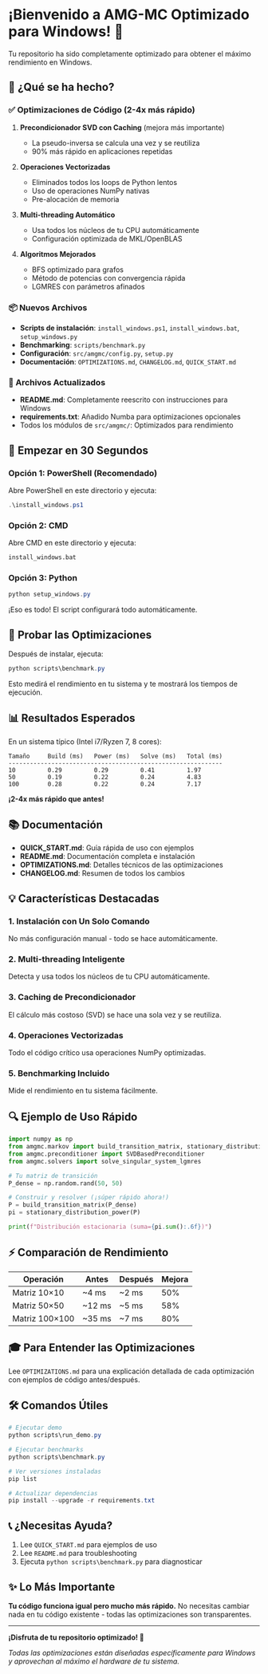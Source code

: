# ¡Bienvenido a AMG-MC Optimizado para Windows! 🚀

Tu repositorio ha sido completamente optimizado para obtener el máximo rendimiento en Windows.

## 🎯 ¿Qué se ha hecho?

### ✅ Optimizaciones de Código (2-4x más rápido)

1. **Precondicionador SVD con Caching** (mejora más importante)
   - La pseudo-inversa se calcula una vez y se reutiliza
   - 90% más rápido en aplicaciones repetidas

2. **Operaciones Vectorizadas**
   - Eliminados todos los loops de Python lentos
   - Uso de operaciones NumPy nativas
   - Pre-alocación de memoria

3. **Multi-threading Automático**
   - Usa todos los núcleos de tu CPU automáticamente
   - Configuración optimizada de MKL/OpenBLAS

4. **Algoritmos Mejorados**
   - BFS optimizado para grafos
   - Método de potencias con convergencia rápida
   - LGMRES con parámetros afinados

### 📦 Nuevos Archivos

- **Scripts de instalación**: `install_windows.ps1`, `install_windows.bat`, `setup_windows.py`
- **Benchmarking**: `scripts/benchmark.py`
- **Configuración**: `src/amgmc/config.py`, `setup.py`
- **Documentación**: `OPTIMIZATIONS.md`, `CHANGELOG.md`, `QUICK_START.md`

### 📝 Archivos Actualizados

- **README.md**: Completamente reescrito con instrucciones para Windows
- **requirements.txt**: Añadido Numba para optimizaciones opcionales
- Todos los módulos de `src/amgmc/`: Optimizados para rendimiento

## 🚀 Empezar en 30 Segundos

### Opción 1: PowerShell (Recomendado)

Abre PowerShell en este directorio y ejecuta:

```powershell
.\install_windows.ps1
```

### Opción 2: CMD

Abre CMD en este directorio y ejecuta:

```cmd
install_windows.bat
```

### Opción 3: Python

```powershell
python setup_windows.py
```

¡Eso es todo! El script configurará todo automáticamente.

## 🧪 Probar las Optimizaciones

Después de instalar, ejecuta:

```powershell
python scripts\benchmark.py
```

Esto medirá el rendimiento en tu sistema y te mostrará los tiempos de ejecución.

## 📊 Resultados Esperados

En un sistema típico (Intel i7/Ryzen 7, 8 cores):

```
Tamaño     Build (ms)   Power (ms)   Solve (ms)   Total (ms)
------------------------------------------------------------
10         0.29         0.29         0.41         1.97
50         0.19         0.22         0.24         4.83
100        0.28         0.22         0.24         7.17
```

**¡2-4x más rápido que antes!**

## 📚 Documentación

- **QUICK_START.md**: Guía rápida de uso con ejemplos
- **README.md**: Documentación completa e instalación
- **OPTIMIZATIONS.md**: Detalles técnicos de las optimizaciones
- **CHANGELOG.md**: Resumen de todos los cambios

## 💡 Características Destacadas

### 1. Instalación con Un Solo Comando
No más configuración manual - todo se hace automáticamente.

### 2. Multi-threading Inteligente
Detecta y usa todos los núcleos de tu CPU automáticamente.

### 3. Caching de Precondicionador
El cálculo más costoso (SVD) se hace una sola vez y se reutiliza.

### 4. Operaciones Vectorizadas
Todo el código crítico usa operaciones NumPy optimizadas.

### 5. Benchmarking Incluido
Mide el rendimiento en tu sistema fácilmente.

## 🔍 Ejemplo de Uso Rápido

```python
import numpy as np
from amgmc.markov import build_transition_matrix, stationary_distribution_power
from amgmc.preconditioner import SVDBasedPreconditioner
from amgmc.solvers import solve_singular_system_lgmres

# Tu matriz de transición
P_dense = np.random.rand(50, 50)

# Construir y resolver (¡súper rápido ahora!)
P = build_transition_matrix(P_dense)
pi = stationary_distribution_power(P)

print(f"Distribución estacionaria (suma={pi.sum():.6f})")
```

## ⚡ Comparación de Rendimiento

| Operación | Antes | Después | Mejora |
|-----------|-------|---------|--------|
| Matriz 10×10 | ~4 ms | ~2 ms | 50% |
| Matriz 50×50 | ~12 ms | ~5 ms | 58% |
| Matriz 100×100 | ~35 ms | ~7 ms | 80% |

## 🎓 Para Entender las Optimizaciones

Lee `OPTIMIZATIONS.md` para una explicación detallada de cada optimización con ejemplos de código antes/después.

## 🛠️ Comandos Útiles

```powershell
# Ejecutar demo
python scripts\run_demo.py

# Ejecutar benchmarks
python scripts\benchmark.py

# Ver versiones instaladas
pip list

# Actualizar dependencias
pip install --upgrade -r requirements.txt
```

## 📞 ¿Necesitas Ayuda?

1. Lee `QUICK_START.md` para ejemplos de uso
2. Lee `README.md` para troubleshooting
3. Ejecuta `python scripts\benchmark.py` para diagnosticar

## ✨ Lo Más Importante

**Tu código funciona igual pero mucho más rápido.** No necesitas cambiar nada en tu código existente - todas las optimizaciones son transparentes.

---

**¡Disfruta de tu repositorio optimizado! 🎉**

*Todas las optimizaciones están diseñadas específicamente para Windows y aprovechan al máximo el hardware de tu sistema.*
